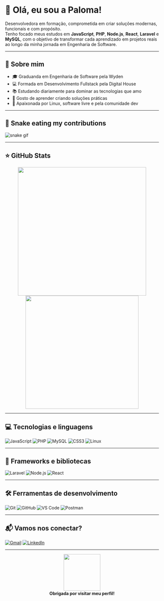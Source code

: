 # 💜 Olá, eu sou a Paloma!

Desenvolvedora em formação, comprometida em criar soluções modernas, funcionais e com propósito.  
Tenho focado meus estudos em **JavaScript**, **PHP**, **Node.js**, **React**, **Laravel** e **MySQL**, com o objetivo de transformar cada aprendizado em projetos reais ao longo da minha jornada em Engenharia de Software.

---

## 📌 Sobre mim

- 🎓 Graduanda em Engenharia de Software pela Wyden  
- 💻 Formada em Desenvolvimento Fullstack pela Digital House  
- 📚 Estudando diariamente para dominar as tecnologias que amo  
- 🚀 Gosto de aprender criando soluções práticas  
- 🐧 Apaixonada por Linux, software livre e pela comunidade dev  

---

## 🐍 Snake eating my contributions

![snake gif](https://github.com/palomafcode/palomafcode/blob/output/github-contribution-grid-snake.svg)

---

## ⭐ GitHub Stats

<div align="center">
  <img src="https://github-profile-summary-cards.vercel.app/api/cards/profile-details?username=palomafcode&theme=tokyonight" width="420"/>
  <img src="https://github-profile-summary-cards.vercel.app/api/cards/repos-per-language?username=palomafcode&theme=tokyonight" width="370"/>
</div>

---

## 💻 Tecnologias e linguagens

![JavaScript](https://img.shields.io/badge/-JavaScript-F7DF1E?style=for-the-badge&logo=javascript&logoColor=000)
![PHP](https://img.shields.io/badge/-PHP-777BB4?style=for-the-badge&logo=php&logoColor=fff)
![MySQL](https://img.shields.io/badge/-MySQL-005C84?style=for-the-badge&logo=mysql&logoColor=white)
![CSS3](https://img.shields.io/badge/-CSS3-264DE4?style=for-the-badge&logo=css3&logoColor=white)
![Linux](https://img.shields.io/badge/-Linux-FCC624?style=for-the-badge&logo=linux&logoColor=black)

---

## 🚀 Frameworks e bibliotecas

![Laravel](https://img.shields.io/badge/-Laravel-FF2D20?style=for-the-badge&logo=laravel&logoColor=white)
![Node.js](https://img.shields.io/badge/-Node.js-339933?style=for-the-badge&logo=nodedotjs&logoColor=white)
![React](https://img.shields.io/badge/-React-20232A?style=for-the-badge&logo=react&logoColor=61DAFB)

---

## 🛠️ Ferramentas de desenvolvimento

![Git](https://img.shields.io/badge/-Git-F05032?style=for-the-badge&logo=git&logoColor=white)
![GitHub](https://img.shields.io/badge/-GitHub-181717?style=for-the-badge&logo=github&logoColor=white)
![VS Code](https://img.shields.io/badge/-VS%20Code-007ACC?style=for-the-badge&logo=visual-studio-code&logoColor=white)
![Postman](https://img.shields.io/badge/-Postman-F76935?style=for-the-badge&logo=postman&logoColor=white)

---

## 📬 Vamos nos conectar?

[![Gmail](https://img.shields.io/badge/-Gmail-D14836?style=for-the-badge&logo=gmail&logoColor=white)](mailto:palomavillasboas380@gmail.com)
[![LinkedIn](https://img.shields.io/badge/-LinkedIn-0077B5?style=for-the-badge&logo=linkedin&logoColor=white)](https://www.linkedin.com/in/paloma-franco-villas-boas-2382a696/)

---

<p align="center">
  <img src="https://media.giphy.com/media/kHMuSsOXMuquk/giphy.gif" width="120px" /><br/>
  <b>Obrigada por visitar meu perfil!</b>  
</p>
